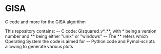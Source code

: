 # GISA
C code and more for the GISA algorithm

This repository contains:
-- C code: GIsquared_v*_**, with * being a version number and ** being either "unix" or "windows"
-- The ** refers which Operating System the code is aimed for
-- Python code and Pymol-scripts allowing to generate various plots
